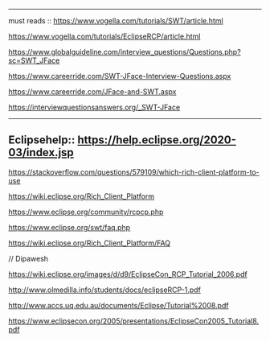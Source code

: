 
---------------------------------------------
must reads :: 
https://www.vogella.com/tutorials/SWT/article.html

https://www.vogella.com/tutorials/EclipseRCP/article.html

https://www.globalguideline.com/interview_questions/Questions.php?sc=SWT_JFace

https://www.careerride.com/SWT-JFace-Interview-Questions.aspx

https://www.careerride.com/JFace-and-SWT.aspx

https://interviewquestionsanswers.org/_SWT-JFace

---------------------------------------------------

Eclipsehelp::
https://help.eclipse.org/2020-03/index.jsp
-------------------------------------------------------

https://stackoverflow.com/questions/579109/which-rich-client-platform-to-use

https://wiki.eclipse.org/Rich_Client_Platform

https://www.eclipse.org/community/rcpcp.php

https://www.eclipse.org/swt/faq.php

https://wiki.eclipse.org/Rich_Client_Platform/FAQ


// Dipawesh

https://wiki.eclipse.org/images/d/d9/EclipseCon_RCP_Tutorial_2006.pdf

http://www.olmedilla.info/students/docs/eclipseRCP-1.pdf

http://www.accs.uq.edu.au/documents/Eclipse/Tutorial%2008.pdf

https://www.eclipsecon.org/2005/presentations/EclipseCon2005_Tutorial8.pdf
